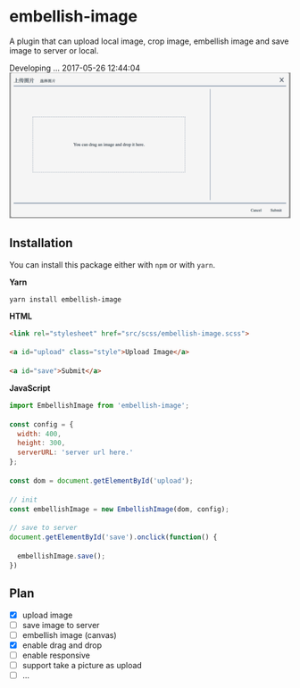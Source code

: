# embellish-image
A plugin that can upload local image, crop image, embellish image and save image to server or local. 

Developing ... 2017-05-26 12:44:04
![Upload Image](./src/images/upload.png)

## Installation
You can install this package either with ```npm``` or with ```yarn```.

**Yarn**
```
yarn install embellish-image
```
**HTML**
```html
<link rel="stylesheet" href="src/scss/embellish-image.scss">

<a id="upload" class="style">Upload Image</a>

<a id="save">Submit</a>
```
**JavaScript**
```js
import EmbellishImage from 'embellish-image';

const config = {
  width: 400,
  height: 300,
  serverURL: 'server url here.'
};

const dom = document.getElementById('upload');

// init
const embellishImage = new EmbellishImage(dom, config);

// save to server
document.getElementById('save').onclick(function() {

  embellishImage.save();
})
```

## Plan
 
- [x] upload image
- [ ] save image to server
- [ ] embellish image (canvas)
- [x] enable drag and drop
- [ ] enable responsive
- [ ] support take a picture as upload
- [ ] ...
